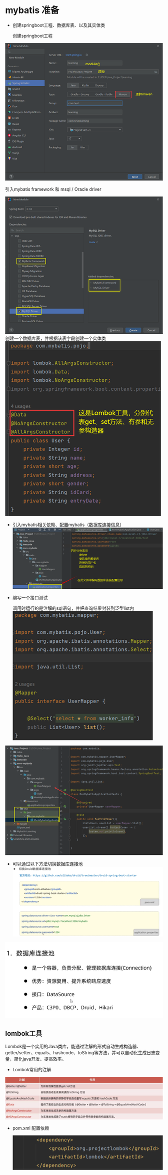 # mybatis 准备

* 创建springboot工程、数据库表、以及其实体类

  创建springboot工程

![image-20230612145913860.png](img/image-20230612145913860.png)

引入mybatis framework 和 msql / Oracle driver

![image-20230612150400773.png](img/image-20230612150400773.png)
创建一个数据库表，并根据该表字段创建一个实体类
![image-20230612150646142.png](img/image-20230612150646142.png)
* 引入mybatis相关依赖、配置mybatis（数据库连接信息）
![image-20230612151020832.png](img/image-20230612151020832.png)
* 编写一个接口测试

  调用时运行的是注解的sql语句，并把查询结果封装到泛型list内
  ![image-20230612151353558.png](img/image-20230612151353558.png)

![image-20230612151542720](img/image-20230612151542720.png)



* 可以通过以下方法切换数据库连接池![image-20230612152144293](img/image-20230612152144293.png)

![image-20230612152305911](img/image-20230612152305911.png)

## lombok工具

Lombok是一个实用的Java类库，能通过注解的形式自动生成构造器、getter/setter、equals、hashcode、toString等方法，并可以自动化生成日志变量，简化java开发、提高效率。

* Lombok常用的注解

![image-20230612152414885](img/image-20230612152414885.png)

* pom.xml  配置依赖

  ![image-20230612152602211](img/image-20230612152602211.png)

